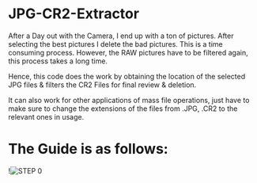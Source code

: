 # JPG-CR2-Extractor

After a Day out with the Camera, I end up with a ton of pictures. After selecting the best pictures I delete the bad pictures. This is a time consuming process. However, the RAW pictures have to be filtered again, this process takes a long time. 

Hence, this code does the work by obtaining the location of the selected JPG files & filters the CR2 Files for final review & deletion. 

It can also work for other applications of mass file operations, just have to make sure to change the extensions of the files from .JPG, .CR2 to the relevant ones in usage. 

# The Guide is as follows:

!![STEP 0](JPG-CR2-Extractor/Files/STEP_0.png)
